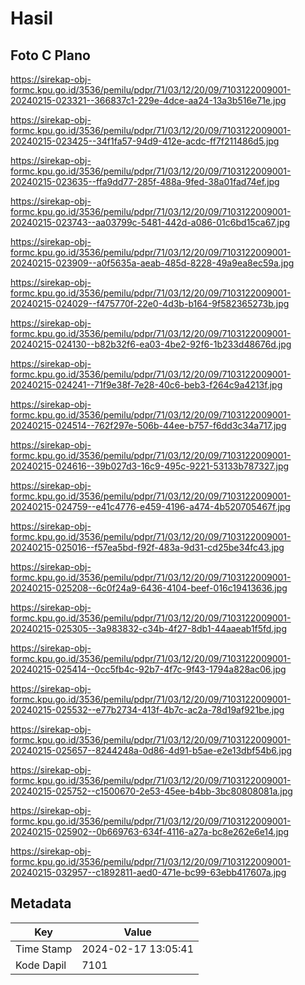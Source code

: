 # Hasil

## Foto C Plano

https://sirekap-obj-formc.kpu.go.id/3536/pemilu/pdpr/71/03/12/20/09/7103122009001-20240215-023321--366837c1-229e-4dce-aa24-13a3b516e71e.jpg

https://sirekap-obj-formc.kpu.go.id/3536/pemilu/pdpr/71/03/12/20/09/7103122009001-20240215-023425--34f1fa57-94d9-412e-acdc-ff7f211486d5.jpg

https://sirekap-obj-formc.kpu.go.id/3536/pemilu/pdpr/71/03/12/20/09/7103122009001-20240215-023635--ffa9dd77-285f-488a-9fed-38a01fad74ef.jpg

https://sirekap-obj-formc.kpu.go.id/3536/pemilu/pdpr/71/03/12/20/09/7103122009001-20240215-023743--aa03799c-5481-442d-a086-01c6bd15ca67.jpg

https://sirekap-obj-formc.kpu.go.id/3536/pemilu/pdpr/71/03/12/20/09/7103122009001-20240215-023909--a0f5635a-aeab-485d-8228-49a9ea8ec59a.jpg

https://sirekap-obj-formc.kpu.go.id/3536/pemilu/pdpr/71/03/12/20/09/7103122009001-20240215-024029--f475770f-22e0-4d3b-b164-9f582365273b.jpg

https://sirekap-obj-formc.kpu.go.id/3536/pemilu/pdpr/71/03/12/20/09/7103122009001-20240215-024130--b82b32f6-ea03-4be2-92f6-1b233d48676d.jpg

https://sirekap-obj-formc.kpu.go.id/3536/pemilu/pdpr/71/03/12/20/09/7103122009001-20240215-024241--71f9e38f-7e28-40c6-beb3-f264c9a4213f.jpg

https://sirekap-obj-formc.kpu.go.id/3536/pemilu/pdpr/71/03/12/20/09/7103122009001-20240215-024514--762f297e-506b-44ee-b757-f6dd3c34a717.jpg

https://sirekap-obj-formc.kpu.go.id/3536/pemilu/pdpr/71/03/12/20/09/7103122009001-20240215-024616--39b027d3-16c9-495c-9221-53133b787327.jpg

https://sirekap-obj-formc.kpu.go.id/3536/pemilu/pdpr/71/03/12/20/09/7103122009001-20240215-024759--e41c4776-e459-4196-a474-4b520705467f.jpg

https://sirekap-obj-formc.kpu.go.id/3536/pemilu/pdpr/71/03/12/20/09/7103122009001-20240215-025016--f57ea5bd-f92f-483a-9d31-cd25be34fc43.jpg

https://sirekap-obj-formc.kpu.go.id/3536/pemilu/pdpr/71/03/12/20/09/7103122009001-20240215-025208--6c0f24a9-6436-4104-beef-016c19413636.jpg

https://sirekap-obj-formc.kpu.go.id/3536/pemilu/pdpr/71/03/12/20/09/7103122009001-20240215-025305--3a983832-c34b-4f27-8db1-44aaeab1f5fd.jpg

https://sirekap-obj-formc.kpu.go.id/3536/pemilu/pdpr/71/03/12/20/09/7103122009001-20240215-025414--0cc5fb4c-92b7-4f7c-9f43-1794a828ac06.jpg

https://sirekap-obj-formc.kpu.go.id/3536/pemilu/pdpr/71/03/12/20/09/7103122009001-20240215-025532--e77b2734-413f-4b7c-ac2a-78d19af921be.jpg

https://sirekap-obj-formc.kpu.go.id/3536/pemilu/pdpr/71/03/12/20/09/7103122009001-20240215-025657--8244248a-0d86-4d91-b5ae-e2e13dbf54b6.jpg

https://sirekap-obj-formc.kpu.go.id/3536/pemilu/pdpr/71/03/12/20/09/7103122009001-20240215-025752--c1500670-2e53-45ee-b4bb-3bc80808081a.jpg

https://sirekap-obj-formc.kpu.go.id/3536/pemilu/pdpr/71/03/12/20/09/7103122009001-20240215-025902--0b669763-634f-4116-a27a-bc8e262e6e14.jpg

https://sirekap-obj-formc.kpu.go.id/3536/pemilu/pdpr/71/03/12/20/09/7103122009001-20240215-032957--c1892811-aed0-471e-bc99-63ebb417607a.jpg


## Metadata

| Key        | Value               |
| ---------- | ------------------- |
| Time Stamp | 2024-02-17 13:05:41 |
| Kode Dapil | 7101                |



